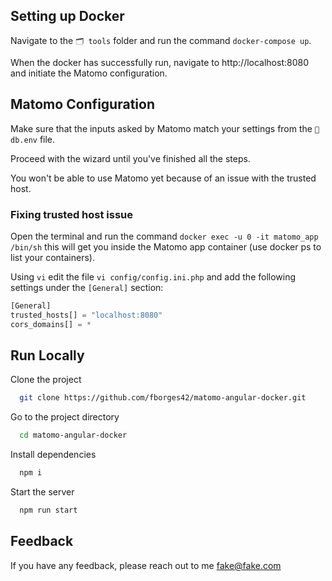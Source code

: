 ## Setting up Docker

Navigate to the `🗂 tools` folder and run the command `docker-compose up`.

When the docker has successfully run, navigate to http://localhost:8080 and initiate the Matomo configuration.

## Matomo Configuration

Make sure that the inputs asked by Matomo match your settings from the `📁 db.env` file.

Proceed with the wizard until you've finished all the steps.

You won't be able to use Matomo yet because of an issue with the trusted host.

### Fixing trusted host issue

Open the terminal and run the command `docker exec -u 0 -it matomo_app /bin/sh` this will get you inside the Matomo app container (use docker ps to list your containers).

Using `vi` edit the file `vi config/config.ini.php` and add the following settings under the `[General]` section:

```javascript
[General]
trusted_hosts[] = "localhost:8080"
cors_domains[] = *
```

## Run Locally

Clone the project

```bash
  git clone https://github.com/fborges42/matomo-angular-docker.git
```

Go to the project directory

```bash
  cd matomo-angular-docker
```

Install dependencies

```bash
  npm i
```

Start the server

```bash
  npm run start
```

## Feedback

If you have any feedback, please reach out to me fake@fake.com
